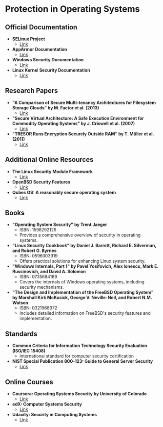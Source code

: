 # Protection in Operating Systems
## Official Documentation
- **SELinux Project**
  - [Link](https://github.com/SELinuxProject/selinux)
- **AppArmor Documentation**
  - [Link](https://gitlab.com/apparmor/apparmor/-/wikis/home)
- **Windows Security Documentation**
  - [Link](https://docs.microsoft.com/en-us/windows/security/)
- **Linux Kernel Security Documentation**
  - [Link](https://www.kernel.org/doc/html/latest/security/index.html)

## Research Papers
- **"A Comparison of Secure Multi-tenancy Architectures for Filesystem Storage Clouds" by M. Factor et al. (2013)**
  - [Link](https://ieeexplore.ieee.org/document/6365700)
- **"Secure Virtual Architecture: A Safe Execution Environment for Commodity Operating Systems" by J. Criswell et al. (2007)**
  - [Link](https://dl.acm.org/doi/10.1145/1294261.1294295)
- **"TRESOR Runs Encryption Securely Outside RAM" by T. Müller et al. (2011)**
  - [Link](https://www.usenix.org/conference/usenixsecurity11/tresor-runs-encryption-securely-outside-ram)

## Additional Online Resources
- **The Linux Security Module Framework**
  - [Link](https://www.kernel.org/doc/html/latest/security/lsm.html)
- **OpenBSD Security Features**
  - [Link](https://www.openbsd.org/security.html)
- **Qubes OS: A reasonably secure operating system**
  - [Link](https://www.qubes-os.org/)

## Books
- **"Operating System Security" by Trent Jaeger**
  - ISBN: 1598292129
  - Provides a comprehensive overview of security in operating systems.
- **"Linux Security Cookbook" by Daniel J. Barrett, Richard E. Silverman, and Robert G. Byrnes**
  - ISBN: 0596003919
  - Offers practical solutions for enhancing Linux system security.
- **"Windows Internals, Part 1" by Pavel Yosifovich, Alex Ionescu, Mark E. Russinovich, and David A. Solomon**
  - ISBN: 0735684189
  - Covers the internals of Windows operating systems, including security mechanisms.
- **"The Design and Implementation of the FreeBSD Operating System" by Marshall Kirk McKusick, George V. Neville-Neil, and Robert N.M. Watson**
  - ISBN: 0321968972
  - Includes detailed information on FreeBSD's security features and implementation.

## Standards
- **Common Criteria for Information Technology Security Evaluation (ISO/IEC 15408)**
  - International standard for computer security certification
- **NIST Special Publication 800-123: Guide to General Server Security**
  - [Link](https://csrc.nist.gov/publications/detail/sp/800-123/final)

## Online Courses
- **Coursera: Operating Systems Security by University of Colorado**
  - [Link](https://www.coursera.org/learn/os-security)
- **edX: Computer Systems Security**
  - [Link](https://www.edx.org/course/computer-systems-security)
- **Udacity: Security in Computing Systems**
  - [Link](https://www.udacity.com/course/security-in-computing-systems--ud995)
